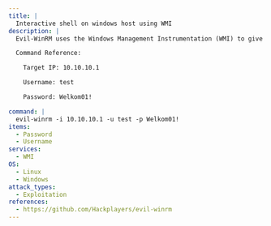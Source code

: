```yaml
---
title: |
  Interactive shell on windows host using WMI
description: |
  Evil-WinRM uses the Windows Management Instrumentation (WMI) to give you an interactive shell on the Windows host.

  Command Reference:

  	Target IP: 10.10.10.1

  	Username: test

  	Password: Welkom01!

command: |
  evil-winrm -i 10.10.10.1 -u test -p Welkom01!
items:
  - Password
  - Username
services:
  - WMI
OS:
  - Linux
  - Windows
attack_types:
  - Exploitation
references:
  - https://github.com/Hackplayers/evil-winrm
---
```


